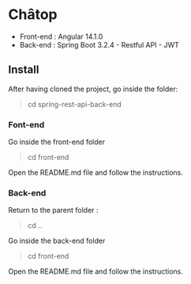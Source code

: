 # Châtop

- Front-end : Angular 14.1.0
- Back-end : Spring Boot 3.2.4 - Restful API - JWT

## Install

After having cloned the project, go inside the folder:

> cd spring-rest-api-back-end

### Font-end

Go inside the front-end folder

> cd front-end

Open the README.md file and follow the instructions.

### Back-end

Return to the parent folder :

> cd ..

Go inside the back-end folder

> cd front-end

Open the README.md file and follow the instructions.